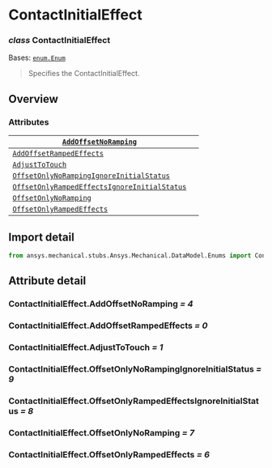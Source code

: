 # ContactInitialEffect

### *class* ContactInitialEffect

Bases: [`enum.Enum`](https://docs.python.org/3/library/enum.html#enum.Enum)

> Specifies the ContactInitialEffect.

> <!-- !! processed by numpydoc !! -->

## Overview

### Attributes

| [`AddOffsetNoRamping`](#ContactInitialEffect.AddOffsetNoRamping)                                                 |    |
|------------------------------------------------------------------------------------------------------------------|----|
| [`AddOffsetRampedEffects`](#ContactInitialEffect.AddOffsetRampedEffects)                                         |    |
| [`AdjustToTouch`](#ContactInitialEffect.AdjustToTouch)                                                           |    |
| [`OffsetOnlyNoRampingIgnoreInitialStatus`](#ContactInitialEffect.OffsetOnlyNoRampingIgnoreInitialStatus)         |    |
| [`OffsetOnlyRampedEffectsIgnoreInitialStatus`](#ContactInitialEffect.OffsetOnlyRampedEffectsIgnoreInitialStatus) |    |
| [`OffsetOnlyNoRamping`](#ContactInitialEffect.OffsetOnlyNoRamping)                                               |    |
| [`OffsetOnlyRampedEffects`](#ContactInitialEffect.OffsetOnlyRampedEffects)                                       |    |

## Import detail

```python
from ansys.mechanical.stubs.Ansys.Mechanical.DataModel.Enums import ContactInitialEffect
```

## Attribute detail

### ContactInitialEffect.AddOffsetNoRamping *= 4*

### ContactInitialEffect.AddOffsetRampedEffects *= 0*

### ContactInitialEffect.AdjustToTouch *= 1*

### ContactInitialEffect.OffsetOnlyNoRampingIgnoreInitialStatus *= 9*

### ContactInitialEffect.OffsetOnlyRampedEffectsIgnoreInitialStatus *= 8*

### ContactInitialEffect.OffsetOnlyNoRamping *= 7*

### ContactInitialEffect.OffsetOnlyRampedEffects *= 6*

